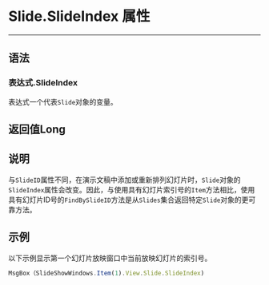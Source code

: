 # Slide.SlideIndex 属性
            
---

## 语法

### 表达式.SlideIndex

表达式一个代表`Slide`对象的变量。

## 返回值Long

## 说明

与`SlideID`属性不同，在演示文稿中添加或重新排列幻灯片时，`Slide`对象的`SlideIndex`属性会改变。因此，与使用具有幻灯片索引号的`Item`方法相比，使用具有幻灯片ID号的`FindBySlideID`方法是从`Slides`集合返回特定`Slide`对象的更可靠方法。

## 示例

以下示例显示第一个幻灯片放映窗口中当前放映幻灯片的索引号。

```javascript
MsgBox（SlideShowWindows.Item(1).View.Slide.SlideIndex)
```
